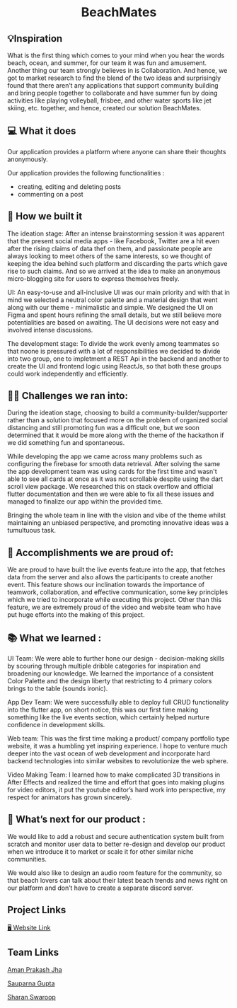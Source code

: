# <p align = "center"> BeachMates </p>

## 💡Inspiration

What is the first thing which comes to your mind when you hear the words beach, ocean, and summer, for our team it was fun and amusement. Another thing our team strongly believes in is Collaboration. And hence, we got to market research to find the blend of the two ideas and surprisingly found that there aren’t any applications that support community building and bring people together to collaborate and have summer fun by doing activities like playing volleyball, frisbee, and other water sports like jet skiing, etc. together, and hence, created our solution BeachMates.

## 💻 What it does

Our application provides a platform where anyone can share their thoughts anonymously. 

Our application provides the following functionalities :

- creating, editing and deleting posts
- commenting on a post



## 🚩 How we built it

The ideation stage: After an intense brainstorming session it was apparent that the present social media apps - like Facebook, Twitter are a hit even after the rising claims of data thef on them,  and passionate people are always looking to meet others of the same interests, so we thought of keeping the idea behind such platform and discarding the parts which gave rise to such claims. And so we arrived at the idea to make an anonymous micro-blogging site for users to express themselves freely.

UI: An easy-to-use and all-inclusive UI was our main priority and with that in mind we selected a neutral color palette and a material design that went along with our theme - minimalistic and simple. We designed the UI on Figma and spent hours refining the small details, but we still believe more potentialities are based on awaiting. The UI decisions were not easy and involved intense discussions. 

The development stage: To divide the work evenly among teammates so that noone is pressured with a lot of responsibilities we decided to divide into two group, one to impletment a REST Api in the backend and another to create the UI and frontend logic using ReactJs, so that both these groups could work independently and efficiently.



## 🤼‍♂️ Challenges we ran into:

During the ideation stage, choosing to build a community-builder/supporter rather than a solution that focused more on the problem of organized social distancing and still promoting fun was a difficult one, but we soon determined that it would be more along with the theme of the hackathon if we did something fun and spontaneous.

While developing the app we came across many problems such as configuring the firebase for smooth data retrieval. After solving the same the app development team was using cards for the first time and wasn't able to see all cards at once as it was not scrollable despite using the dart scroll view package. We researched this on stack overflow and official flutter documentation and then we were able to fix all these issues and managed to finalize our app within the provided time.

Bringing the whole team in line with the vision and vibe of the theme whilst maintaining an unbiased perspective, and promoting innovative ideas was a tumultuous task.

## 👏 Accomplishments we are proud of:

We are proud to have built the live events feature into the app, that fetches data from the server and also allows the participants to create another event. This feature shows our inclination towards the importance of teamwork, collaboration, and effective communication, some key principles which we tried to incorporate while executing this project. Other than this feature, we are extremely proud of the video and website team who have put huge efforts into the making of this project.
 
## 📚 What we learned :

UI Team: We were able to further hone our design - decision-making skills by scouring through multiple dribble categories for inspiration and broadening our knowledge. We learned the importance of a consistent Color Palette and the design liberty that restricting to 4 primary colors brings to the table (sounds ironic).

App Dev Team: We were successfully able to deploy full CRUD functionality into the flutter app, on short notice, this was our first time making something like the live events section, which certainly helped nurture confidence in development skills.

Web team: This was the first time making a product/ company portfolio type website, it was a humbling yet inspiring experience. I hope to venture much deeper into the vast ocean of web development and incorporate hard backend technologies into similar websites to revolutionize the web sphere.

Video Making Team: I learned how to make complicated 3D transitions in After Effects and realized the time and effort that goes into making plugins for video editors, it put the youtube editor’s hard work into perspective, my respect for animators has grown sincerely.

## 🤔 What’s next for our product :

We would like to add a robust and secure authentication system built from scratch and monitor user data to better re-design and develop our product when we introduce it to market or scale it for other similar niche communities.

We would also like to design an audio room feature for the community, so that beach lovers can talk about their latest beach trends and news right on our platform and don’t have to create a separate discord server. 


## Project Links

[🖥️ Website Link](https://bragit.netlify.app/)


## Team Links

[Aman Prakash Jha](https://github.com/amanjha8100)

[Sauparna Gupta](https://github.com/Saup21)

[Sharan Swaroop](https://github.com/S-Swaroop)
